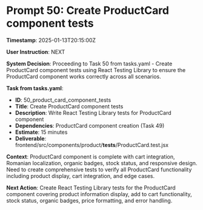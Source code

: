 # Prompt 50: Create ProductCard component tests

**Timestamp**: 2025-01-13T20:15:00Z

**User Instruction**: NEXT

**System Decision**: Proceeding to Task 50 from tasks.yaml - Create ProductCard component tests using React Testing Library to ensure the ProductCard component works correctly across all scenarios.

**Task from tasks.yaml**:
- **ID**: 50_product_card_component_tests  
- **Title**: Create ProductCard component tests
- **Description**: Write React Testing Library tests for ProductCard component
- **Dependencies**: ProductCard component creation (Task 49)
- **Estimate**: 15 minutes
- **Deliverable**: frontend/src/components/product/__tests__/ProductCard.test.jsx

**Context**: ProductCard component is complete with cart integration, Romanian localization, organic badges, stock status, and responsive design. Need to create comprehensive tests to verify all ProductCard functionality including product display, cart integration, and edge cases.

**Next Action**: Create React Testing Library tests for the ProductCard component covering product information display, add to cart functionality, stock status, organic badges, price formatting, and error handling.